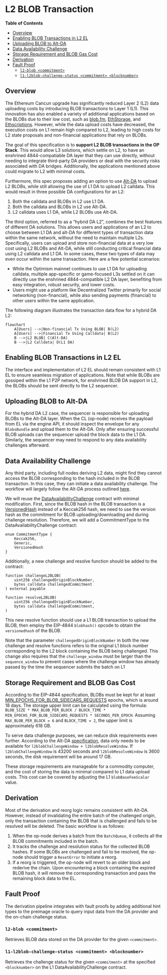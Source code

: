 # L2 BLOB Transaction

<!-- START doctoc generated TOC please keep comment here to allow auto update -->
<!-- DON'T EDIT THIS SECTION, INSTEAD RE-RUN doctoc TO UPDATE -->
**Table of Contents**

- [Overview](#overview)
- [Enabling BLOB Transactions in L2 EL](#enabling-blob-transactions-in-l2-el)
- [Uploading BLOB to Alt-DA](#uploading-blob-to-alt-da)
- [Data Availability Challenge](#data-availability-challenge)
- [Storage Requirement and BLOB Gas Cost](#storage-requirement-and-blob-gas-cost)
- [Derivation](#derivation)
- [Fault Proof](#fault-proof)
  - [`l2-blob <commitment>`](#l2-blob-commitment)
  - [`l1-l2blob-challenge-status <commitment> <blocknumber>`](#l1-l2blob-challenge-status-commitment-blocknumber)

<!-- END doctoc generated TOC please keep comment here to allow auto update -->

## Overview

The Ethereum Cancun upgrade has significantly reduced Layer 2 (L2) data uploading costs by introducing BLOB
transactions to Layer 1 (L1). This innovation has also enabled a variety of additional applications based on
the BLOBs due to their low cost, such as [blob.fm](https://blob.fm/), [EthStorage](https://ethstorage.io), and
[Ethscriptions](https://ethscriptions.com/). However, while the data upload costs have decreased, the execution
costs on L1 remain high compared to L2, leading to high costs for L2 state proposals and non-financial applications
that rely on BLOBs.

The goal of this specification is to **support L2 BLOB transactions in the OP Stack**. This would allow L3 solutions,
which settle on L2, to have an enshrined 4844-compatiable DA layer that they can use directly, without needing to
integrate third-party DA providers or deal with the security risks associated with DA bridges. Additionally, the
applications mentioned above could migrate to L2 with minimal costs.

Furthermore, this spec proposes adding an option to use
[Alt-DA](https://github.com/ethereum-optimism/specs/blob/main/specs/experimental/alt-da.md) to upload L2 BLOBs, while
still allowing the use of L1 DA to upload L2 calldata. This would result in three possible DA configurations
for an L2:

1. Both the calldata and BLOBs in L2 use L1 DA.
2. Both the calldata and BLOBs in L2 use Alt-DA.
3. L2 calldata uses L1 DA, while L2 BLOBs use Alt-DA.

The third option, referred to as a “hybrid DA L2”, combines the best features of different DA solutions. This allows
users and applications of an L2 to choose between L1 DA and alt-DA for different types of transaction data within the
same network, without the need to maintain multiple L2s. Specifically, users can upload and store non-financial data
at a very low cost using L2 BLOBs and Alt-DA, while still conducting critical financial data using L2 calldata and
L1 DA. In some cases, these two types of data may even occur within the same transaction. Here are a few potential
scenarios:

- While the Optimism mainnet continues to use L1 DA for uploading calldata, multiple app-specific or game-focused
L3s settled on it can directly use the enshrined 4844-compatible L2 DA layer, benefiting from easy integration, robust
security, and lower costs.
- Users might use a platform like Decentralized Twitter primarily for social networking (non-financial), while
also sending payments (financial) to other users within the same application.

The following diagram illustrates the transaction data flow for a hybrid DA L2:

```mermaid
flowchart
    A[Users] -->|Non-financial Tx Using BLOB| B(L2)
    A[Users] -->|Financial Tx Using Calldata| B(L2)
    B -->|L2 BLOB| C(Alt-DA)
    B -->|L2 Calldata| D(L1 DA)
```

## Enabling BLOB Transactions in L2 EL

The interface and implementation of L2 EL should remain consistent with L1 EL to ensure seamless migration of
applications. Note that while BLOBs are gossiped within the L1 P2P network, for enshrined BLOB DA support in L2, the
BLOBs should be sent directly to the L2 sequencer.

## Uploading BLOB to Alt-DA

For the hybrid DA L2 case, the sequencer is responsible for uploading BLOBs to the Alt-DA layer. When the
CL (op-node) receives the payload from EL via the engine API, it should inspect the envelope for any `BlobsBundle`
and upload them to the Alt-DA. Only after ensuring successful BLOB uploads can the sequencer upload the block data
to the L1 DA. Similarly, the sequencer may need to respond to any data availability challenges afterward.

## Data Availability Challenge

Any third party, including full nodes deriving L2 data, might find they cannot access the BLOB corresponding to
the hash included in the BLOB transaction. In this case, they can initiate a data availability challenge. The
workflow will largely follow the Alt-DA process outlined
[here](https://github.com/ethstorage/specs/blob/l2-blob/specs/experimental/alt-da.md#data-availability-challenge-contract).

We will reuse the [DataAvailabilityChallenge][1] contract with minimal modification. First, since the BLOB hash in the BLOB
transaction is a
[VersionedHash](https://github.com/ethereum/EIPs/blob/master/EIPS/eip-4844.md#helpers)
instead of a Keccak256 hash, we need to use the version hash as the commitment for BLOB uploading/downloading and
during challenge resolution. Therefore, we will add a CommitmentType to the DataAvailabilityChallenge contract:

```solidity
enum CommitmentType {
    Keccak256,
    Generic,
    VersionedHash
}
```

Additionally, a new challenge and resolve function should be added to the contract:

```solidity
function challengeL2BLOB(
    uint256 challengedOriginBlockNumber, 
    bytes calldata challengedCommitment
) external payable

function resolveL2BLOB(
    uint256 challengedOriginBlockNumber, 
    bytes calldata challengedCommitment,
)
```

This new resolve function should use a L1 BLOB transaction to upload the BLOB, then employ the EIP-4844 `blobhash()`
opcode to obtain the `versionedhash` of the BLOB.

Note that the parameter `challengedOriginBlockNumber` in both the new challenge and resolve functions refers to the
original L1 block number corresponding to the L2 block containing the BLOB being challenged. This change also requires
that the `challenge_window` must be larger than the `sequence_window` to prevent cases where the challenge window has
already passed by the time the sequencer submits the batch on L1

[1]: https://github.com/ethereum-optimism/optimism/blob/develop/packages/contracts-bedrock/src/L1/DataAvailabilityChallenge.sol
## Storage Requirement and BLOB Gas Cost

According to the EIP-4844 specification, BLOBs must be kept for at least
[MIN_EPOCHS_FOR_BLOB_SIDECARS_REQUESTS][2]
epochs, which is around 18 days. The storage upper limit can be calculated using the formula:
`BLOB_SIZE * MAX_BLOB_PER_BLOCK / BLOCK_TIME * MIN_EPOCHS_FOR_BLOB_SIDECARS_REQUESTS * SECONDS_PER_EPOCH`.
Assuming `MAX_BLOB_PER_BLOCK = 6` and `BLOCK_TIME = 2`, the upper limit is approximately 618 GB.

To serve data challenge purposes, we can reduce disk requirements even further. According to the Alt-DA
[specification][3], data only needs to be available for `l2blobChallengeWindow + l2blobResolveWindow`.
If `l2blobChallengeWindow` is 43200 seconds and `l2blobResolveWindow` is 3600 seconds, the disk requirement
will be around 17 GB.

These storage requirements are manageable for a commodity computer, and the cost of storing the data is minimal
compared to L1 data upload costs. This cost can be covered by adjusting the L1 `blobBaseFeeScalar` value.

[2]: https://github.com/ethereum/consensus-specs/blob/4de1d156c78b555421b72d6067c73b614ab55584/configs/mainnet.yaml#L148
[3]: https://github.com/ethereum-optimism/specs/blob/main/specs/experimental/alt-da.md#data-availability-challenge-contract

## Derivation

Most of the derivation and reorg logic remains consistent with Alt-DA. However, instead of invalidating the entire
batch of the challenged origin, only the transaction containing the BLOB that is challenged and fails to be resolved
will be deleted. The basic workflow is as follows:

1. When the op-node derives a batch from the `BatchQueue`, it collects all the BLOB commitments included in the batch.
2. It tracks the challenge and resolution status for the collected BLOB hashes. If some BLOBs are challenged and fail
to be resolved, the op-node should trigger a `ResetError` to initiate a reorg.
3. If a reorg is triggered, the op-node will revert to an older block and rederive the chain. Upon encountering a
block containing the expired BLOB hash, it will remove the corresponding transaction and pass the remaining block
data to the EL.

## Fault Proof

The derivation pipeline integrates with fault proofs by adding additional hint types to the preimage oracle to query
input data from the DA provider and the on-chain challenge status.

### `l2-blob <commitment>`

Retrieves BLOB data stored on the DA provider for the given `<commitment>`.

### `l1-l2blob-challenge-status <commitment> <blocknumber>`

Retrieves the challenge status for the given `<commitment>` at the specified `<blocknumber>` on the L1
DataAvailabilityChallenge contract.
